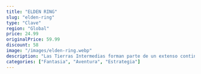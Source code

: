 ```yaml
---
title: "ELDEN RING"
slug: "elden-ring"
type: "Clave"
region: "Global"
price: 24.99
originalPrice: 59.99
discount: 58
image: "/images/elden-ring.webp"
description: "Las Tierras Intermedias forman parte de un extenso continente donde magníficos campos abiertos y gigantescas mazmorras con diseños tridimensionales complejos se conectan. Mientras exploras, te espera la emoción de descubrir amenazas desconocidas y abrumadoras.El dominio del terreno y conocer sus secretos pueden ayudarte a superar enemigos y a derrotar jefes formidables, o a conducir a los jugadores invasores hasta trampas."
categories: ["Fantasia", "Aventura", "Estrategia"]
---
```

